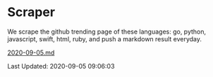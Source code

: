 # Scraper

We scrape the github trending page of these languages: go, python, javascript, swift, html, ruby, and push a markdown result everyday.

[2020-09-05.md](https://github.com/henson/Scraper/blob/master/2020-09-05.md)

Last Updated: 2020-09-05 09:06:03